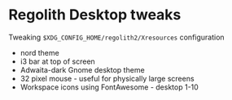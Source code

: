 # Regolith Desktop tweaks

Tweaking `$XDG_CONFIG_HOME/regolith2/Xresources` configuration 

* nord theme
* i3 bar at top of screen
* Adwaita-dark Gnome desktop theme
* 32 pixel mouse - useful for physically large screens
* Workspace icons using FontAwesome - desktop 1-10

